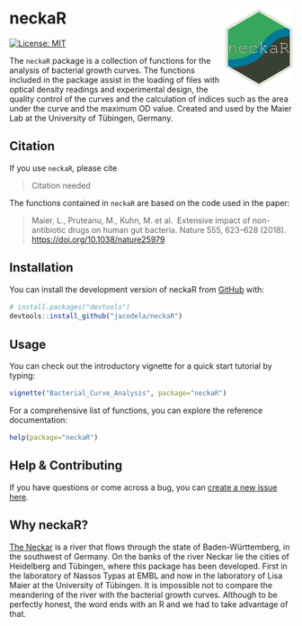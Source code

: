 
<!-- README.md is generated from README.Rmd. Please edit that file -->

# neckaR <a href='https://lisamaierlab.com/'><img src='man/figures/neckaR.png' align="right" height="139" /></a>

<!-- badges: start -->

[![License:
MIT](https://img.shields.io/badge/License-MIT-yellow.svg)](https://github.com/jacodela/neckaR/blob/main/LICENSE.md)
<!-- badges: end -->

The `neckaR` package is a collection of functions for the analysis of
bacterial growth curves. The functions included in the package assist in
the loading of files with optical density readings and experimental
design, the quality control of the curves and the calculation of indices
such as the area under the curve and the maximum OD value. Created and
used by the Maier Lab at the University of Tübingen, Germany.

## Citation

If you use `neckaR`, please cite

> Citation needed

The functions contained in `neckaR` are based on the code used in the
paper:

> Maier, L., Pruteanu, M., Kuhn, M. et al.  Extensive impact of
> non-antibiotic drugs on human gut bacteria. Nature 555, 623–628
> (2018). <https://doi.org/10.1038/nature25979>

## Installation

You can install the development version of neckaR from
[GitHub](https://github.com/) with:

``` r
# install.packages("devtools")
devtools::install_github("jacodela/neckaR")
```

## Usage

You can check out the introductory vignette for a quick start tutorial
by typing:

``` r
vignette("Bacterial_Curve_Analysis", package="neckaR")
```

For a comprehensive list of functions, you can explore the reference
documentation:

``` r
help(package="neckaR")
```

## Help & Contributing

If you have questions or come across a bug, you can [create a new issue
here](https://github.com/jacodela/neckaR/issues).

## Why neckaR?

[The Neckar](https://en.wikipedia.org/wiki/Neckar) is a river that flows
through the state of Baden-Württemberg, in the southwest of Germany. On
the banks of the river Neckar lie the cities of Heidelberg and Tübingen,
where this package has been developed. First in the laboratory of Nassos
Typas at EMBL and now in the laboratory of Lisa Maier at the University
of Tübingen. It is impossible not to compare the meandering of the river
with the bacterial growth curves. Although to be perfectly honest, the
word ends with an R and we had to take advantage of that.
